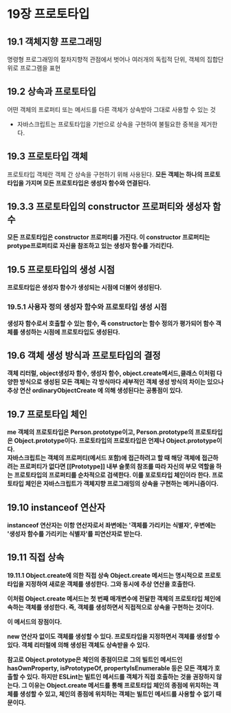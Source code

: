 # 19장 프로토타입

## 19.1 객체지향 프로그래밍
명령형 프로그래밍의 절차지향적 관점에서 벗어나 여러개의 독립적 단위, 객체의 집합단위로 프로그램을 표현

## 19.2 상속과 프로토타입
어떤 객체의 프로퍼티 또는 메서드를 다른 객체가 상속받아 그대로 사용할 수 있는 것
- 자바스크립트는 프로토타입을 기반으로 상속을 구현하여 불필요한 중복을 제거한다.
## 19.3 프로토타입 객체
프로토타입 객체란 객체 간 상속을 구현하기 위해 사용된다.
<b>모든 객체는 하나의 프로토타입을 가지며 모든 프로토타입은 생성자 함수와 연결된다.

## 19.3.3 프로토타입의 constructor 프로퍼티와 생성자 함수

모든 프로토타입은 constructor 프로퍼티를 가진다. 이 constructor 프로퍼티는 protype프로퍼티로 자신을 참조하고 있는 생성자 함수를 가리킨다.

## 19.5 프로토타입의 생성 시점

프로토타입은 생성자 함수가 생성되는 시점에 더불어 생성된다.

### 19.5.1 사용자 정의 생성자 함수와 프로토타입 생성 시점

생성자 함수로서 호출할 수 있는 함수, 즉 constructor는 함수 정의가 평가되어 함수 객체를 생성하는 시점에 프로토타입도 생성된다.

## 19.6 객체 생성 방식과 프로토타입의 결정

객체 리터럴, object생성자 함수, 생성자 함수, object.create메서드,클래스 이처럼 다양한 방식으로 생성된 모든 객체는 각 방식마다 세부적인 객체 생성 방식의 차이는 있으나 추상 연산 ordinaryObjectCreate 에 의해 생성된다는 공통점이 있다.

## 19.7 프로토타입 체인

me 객체의 프로토타입은 Person.prototype이고, Person.prototype의 프로토타입은 Object.prototype이다.
프로토타입의 프로토타입은 언제나 Object.prototype이다.
<br/>
자바스크립트는 객체의 프로퍼티(메서드 포함)에 접근하려고 할 때 해당 객체에 접근하려는 프로퍼티가 없다면 [[Prototype]] 내부 슬롯의 참조를 따라 자신의 부모 역할을 하는 프로토타입의 프로퍼티를 순차적으로 검색한다. 이를 포로토타입 체인이라 한다.
프로토타입 체인은 자바스크립트가 객체지향 프로그래밍의 상속을 구현하는 메커니즘이다.

## 19.10 instanceof 연산자

instanceof 연산자는 이항 연산자로서 좌변에는 '객체를 가리키는 식별자', 우변에는 '생성자 함수를 가리키는 식별자'를 피연산자로 받는다.

## 19.11 직접 상속
19.11.1 Object.create에 의한 직접 상속
Object.create 메서드는 명시적으로 프로토타입을 지정하여 새로운 객체를 생성한다. 그와 동시에 추상 연산을 호출한다.

이처럼 Object.create 메서드는 첫 번째 매개변수에 전달한 객체의 프로토타입 체인에 속하는 객체를 생성한다. 즉, 객체를 생성하면서 직접적으로 상속을 구현하는 것이다.

이 메서드의 장점이다.

new 연산자 없이도 객체를 생성할 수 있다.
프로토타입을 지정하면서 객체를 생성할 수 있다.
객체 리터럴에 의해 생성된 객체도 상속받을 수 있다.

참고로 Object.prototype은 체인의 종점이므로 그의 빌트인 메서드인 hasOwnProperty, isPrototypeOf, propertyIsEnumerable 등은 모든 객체가 호출할 수 있다.
하지만 ESLint는 빌트인 메서드를 객체가 직접 호출하는 것을 권장하지 않는다.
그 이유는 Object.create 메서드를 통해 프로토타입 체인의 종점에 위치하는 객체를 생성할 수 있고, 체인의 종점에 위치하는 객체는 빌트인 메서드를 사용할 수 없기 때문이다.

